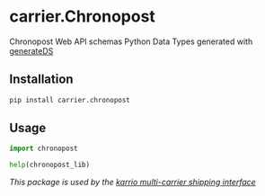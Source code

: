 # carrier.Chronopost

Chronopost Web API schemas Python Data Types generated with [generateDS](http://www.davekuhlman.org/generateDS.html)

## Installation

```bash
pip install carrier.chronopost
```

## Usage

```python
import chronopost

help(chronopost_lib)
```

*This package is used by the [karrio multi-carrier shipping interface](https://github.com/karrioapi/karrio)*
